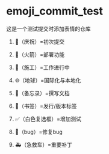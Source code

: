# emoji_commit_test
这是一个测试提交时添加表情的仓库
1. :tada:（庆祝）=初次提交
2. :rocket:（火箭）=部署功能
3. :construction:（施工）=工作进行中
4. :globe_with_meridians:（地球）=国际化与本地化
5. :memo:（备忘录）=撰写文档
6. :bookmark:（书签）=发行/版本标签 

7. :white_check_mark:（白色复选框）=增加测试 

8. :bug:（bug）=修复bug
9. :ambulance:（急救车）=重要补丁
